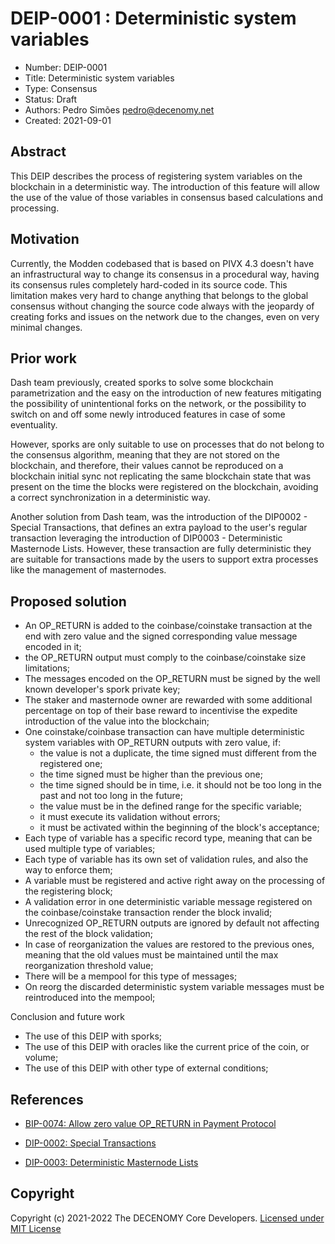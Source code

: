 # DEIP-0001 : Deterministic system variables

* Number:  DEIP-0001
* Title:   Deterministic system variables
* Type:    Consensus
* Status:  Draft
* Authors: Pedro Simões <pedro@decenomy.net>
* Created: 2021-09-01

## Abstract

This DEIP describes the process of registering system variables on the blockchain in a deterministic way. The introduction of this feature will allow the use of the value of those variables in consensus based calculations and processing. 

## Motivation

Currently, the Modden codebased that is based on PIVX 4.3 doesn't have an infrastructural way to change its consensus in a procedural way, having its consensus rules completely hard-coded in its source code.
This limitation makes very hard to change anything that belongs to the global consensus without changing the source code always with the jeopardy of creating forks and issues on the network due to the changes, even on very minimal changes.

## Prior work

Dash team previously, created sporks to solve some blockchain parametrization and the easy on the introduction of new features mitigating the possibility of unintentional forks on the network, or the possibility to switch on and off some newly introduced features in case of some eventuality.

However, sporks are only suitable to use on processes that do not belong to the consensus algorithm, meaning that they are not stored on the blockchain, and therefore, their values cannot be reproduced on a blockchain initial sync not replicating the same blockchain state that was present on the time the blocks were registered on the blockchain, avoiding a correct synchronization in a deterministic way.

Another solution from Dash team, was the introduction of the DIP0002 - Special Transactions, that defines an extra payload to the user's regular transaction leveraging the introduction of DIP0003 - Deterministic Masternode Lists. However, these transaction are fully deterministic they are suitable for transactions made by the users to support extra processes like the management of masternodes.

## Proposed solution

* An OP_RETURN is added to the coinbase/coinstake transaction at the end with zero value and the signed corresponding value message encoded in it;
* the OP_RETURN output must comply to the coinbase/coinstake size limitations;
* The messages encoded on the OP_RETURN must be signed by the well known developer's spork private key; 
* The staker and masternode owner are rewarded with some additional percentage on top of their base reward to incentivise the expedite introduction of the value into the blockchain;
* One coinstake/coinbase transaction can have multiple deterministic system variables with OP_RETURN outputs with zero value, if:
    * the value is not a duplicate, the time signed must different from the registered one;
    * the time signed must be higher than the previous one;
    * the time signed should be in time, i.e. it should not be too long in the past and not too long in the future;
    * the value must be in the defined range for the specific variable;
    * it must execute its validation without errors;
    * it must be activated within the beginning of the block's acceptance; 
* Each type of variable has a specific record type, meaning that can be used multiple type of variables;
* Each type of variable has its own set of validation rules, and also the way to enforce them;
* A variable must be registered and active right away on the processing of the registering block;
* A validation error in one deterministic variable message registered on the coinbase/coinstake transaction render the block invalid;
* Unrecognized OP_RETURN outputs are ignored by default not affecting the rest of the block validation;
* In case of reorganization the values are restored to the previous ones, meaning that the old values must be maintained until the max reorganization threshold value; 
* There will be a mempool for this type of messages;
* On reorg the discarded deterministic system variable messages must be reintroduced into the mempool;

Conclusion and future work

* The use of this DEIP with sporks;
* The use of this DEIP with oracles like the current price of the coin, or volume;
* The use of this DEIP with other type of external conditions;

## References

* [BIP-0074: Allow zero value OP_RETURN in Payment Protocol](https://github.com/bitcoin/bips/blob/master/bip-0074.mediawiki)

* [DIP-0002: Special Transactions](https://github.com/dashpay/dips/blob/master/dip-0002.md)

* [DIP-0003: Deterministic Masternode Lists](https://github.com/dashpay/dips/blob/master/dip-0003.md)

## Copyright

Copyright (c) 2021-2022 The DECENOMY Core Developers.  [Licensed under MIT License](https://opensource.org/licenses/MIT)